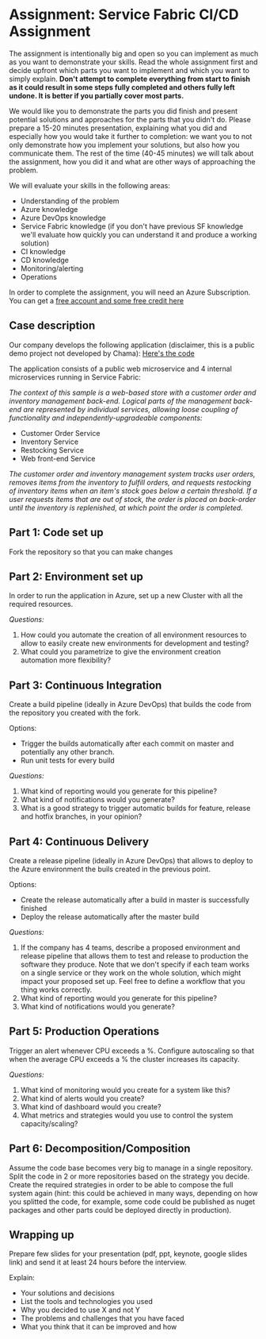 # Assignment: Service Fabric CI/CD Assignment

The assignment is intentionally big and open so you can implement as much as you want to demonstrate your skills. Read the whole assignment first and decide upfront which parts you want to implement and which you want to simply explain. **Don't attempt to complete everything from start to finish as it could result in some steps fully completed and others fully left undone. It is better if you partially cover most parts.**

We would like you to  demonstrate the parts you did finish and present potential solutions and approaches for the parts that you didn't do. Please prepare a 15-20 minutes presentation, explaining what you did and especially how you would take it further to completion: we want you to not only demonstrate how you implement your solutions, but also how you communicate them. The rest of the time (40-45 minutes) we will talk about the assignment, how you did it and what are other ways of approaching the problem.

We will evaluate your skills in the following areas:
- Understanding of the problem
- Azure knowledge
- Azure DevOps knowledge
- Service Fabric knowledge (if you don't have previous SF knowledge we'll evaluate how quickly you can understand it and produce a working solution)
- CI knowledge
- CD knowledge
- Monitoring/alerting
- Operations

In order to complete the assignment, you will need an Azure Subscription. You can get a [free account and some free credit here](https://azure.microsoft.com/en-gb/free/)

## Case description

Our company develops the following application (disclaimer, this is a public demo project not developed by Chama):
[Here's the code](https://github.com/Azure-Samples/service-fabric-dotnet-web-reference-app)

The application consists of a public web microservice and 4 internal microservices running in Service Fabric:

_The context of this sample is a web-based store with a customer order and inventory management back-end. Logical parts of the management back-end are represented by individual services, allowing loose coupling of functionality and independently-upgradeable components:_

* Customer Order Service
* Inventory Service
* Restocking Service
* Web front-end Service

_The customer order and inventory management system tracks user orders, removes items from the inventory to fulfill orders, and requests restocking of inventory items when an item's stock goes below a certain threshold. If a user requests items that are out of stock, the order is placed on back-order until the inventory is replenished, at which point the order is completed._

## Part 1: Code set up
Fork the repository so that you can make changes

## Part 2: Environment set up
In order to run the application in Azure, set up a new Cluster with all the required resources.

_Questions:_
1. How could you automate the creation of all environment resources to allow to easily create new environments for development and testing?
2. What could you parametrize to give the environment creation automation more flexibility?

## Part 3: Continuous Integration
Create a build pipeline (ideally in Azure DevOps) that builds the code from the repository you created with the fork.

Options:
* Trigger the builds automatically after each commit on master and potentially any other branch.
* Run unit tests for every build

_Questions:_
1. What kind of reporting would you generate for this pipeline?
2. What kind of notifications would you generate?
3. What is a good strategy to trigger automatic builds for feature, release and hotfix branches, in your opinion?

## Part 4: Continuous Delivery
Create a release pipeline (ideally in Azure DevOps) that allows to deploy to the Azure environment the buils created in the previous point.

Options:
* Create the release automatically after a build in master is successfully finished
* Deploy the release automatically after the master build

_Questions:_
1. If the company has 4 teams, describe a proposed environment and release pipeline that allows them to test and release to production the software they produce. Note that we don't specify if each team works on a single service or they work on the whole solution, which might impact your proposed set up. Feel free to define a workflow that you thing works correctly.
2. What kind of reporting would you generate for this pipeline?
3. What kind of notifications would you generate?

## Part 5: Production Operations
Trigger an alert whenever CPU exceeds a %.
Configure autoscaling so that when the average CPU exceeds a % the cluster increases its capacity.

_Questions:_
1. What kind of monitoring would you create for a system like this?
2. What kind of alerts would you create?
3. What kind of dashboard would you create?
4. What metrics and strategies would you use to control the system capacity/scaling?

## Part 6: Decomposition/Composition
Assume the code base becomes very big to manage in a single repository. 
Split the code in 2 or more repositories based on the strategy you decide.
Create the required strategies in order to be able to compose the full system again (hint: this could be achieved in many ways, depending on how you splitted the code, for example, some code could be published as nuget packages and other parts could be deployed directly in production). 

## Wrapping up
Prepare few slides for your presentation (pdf, ppt, keynote, google slides link) and send it at least 24 hours before the interview.

Explain:
- Your solutions and decisions
- List the tools and technologies you used
- Why you decided to use X and not Y
- The problems and challenges that you have faced
- What you think that it can be improved and how

